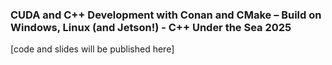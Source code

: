 ### CUDA and C++ Development with Conan and CMake – Build on Windows, Linux (and Jetson!)  - C++ Under the Sea 2025

[code and slides will be published here]